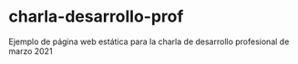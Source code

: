 # charla-desarrollo-prof
Ejemplo de página web estática para la charla de desarrollo profesional de marzo 2021
